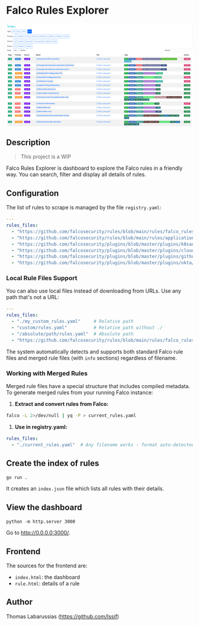 # Falco Rules Explorer

![index.html](img/index.png)

## Description

> This project is a WIP

Falco Rules Explorer is dashboard to explore the Falco rules in a friendly way. You can search, filter and display all details of rules.

## Configuration

The list of rules to scrape is managed by the file `registry.yaml`:

```yaml
---
rules_files:
  - "https://github.com/falcosecurity/rules/blob/main/rules/falco_rules.yaml"
  - "https://github.com/falcosecurity/rules/blob/main/rules/application_rules.yaml"
  - "https://github.com/falcosecurity/plugins/blob/master/plugins/k8saudit/rules/k8s_audit_rules.yaml"
  - "https://github.com/falcosecurity/plugins/blob/master/plugins/cloudtrail/rules/aws_cloudtrail_rules.yaml"
  - "https://github.com/falcosecurity/plugins/blob/master/plugins/github/rules/github.yaml"
  - "https://github.com/falcosecurity/plugins/blob/master/plugins/okta/rules/okta_rules.yaml"
```

### Local Rule Files Support

You can also use local files instead of downloading from URLs. Use any path that's not a URL:

```yaml
---
rules_files:
  - "./my_custom_rules.yaml"     # Relative path
  - "custom/rules.yaml"          # Relative path without ./
  - "/absolute/path/rules.yaml"  # Absolute path
  - "https://github.com/falcosecurity/rules/blob/main/rules/falco_rules.yaml"  # Remote URL
```

The system automatically detects and supports both standard Falco rule files and merged rule files (with `info` sections) regardless of filename.

### Working with Merged Rules

Merged rule files have a special structure that includes compiled metadata. To generate merged rules from your running Falco instance:

1. **Extract and convert rules from Falco:**
```bash
falco -L 2>/dev/null | yq -P > current_rules.yaml
```

1. **Use in registry.yaml:**
```yaml
rules_files:
  - "./current_rules.yaml"  # Any filename works - format auto-detected
```

## Create the index of rules

```shell
go run .
```

It creates an `index.json` file which lists all rules with their details.

## View the dashboard

```shell
python -m http.server 3000
```

Go to http://0.0.0.0:3000/.

## Frontend

The sources for the frontend are:
- `index.html`: the dashboard
- `rule.html`: details of a rule

## Author

Thomas Labarussias (https://github.com/Issif)
